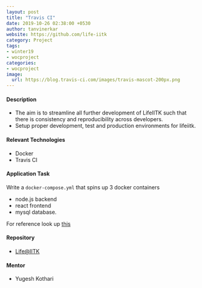 ```yaml
---
layout: post
title: "Travis CI"
date: 2019-10-26 02:38:00 +0530
author: tanvinerkar
website: https://github.com/life-iitk
category: Project
tags:
- winter19
- wocproject
categories:
- wocproject
image:
  url: https://blog.travis-ci.com/images/travis-mascot-200px.png
---
```


#### Description

- The aim is to streamline all further development of LifeIITK such that there is consistency and reproducibility across developers. 
- Setup proper development, test and production environments for lifeiitk.

#### Relevant Technologies
- Docker
- Travis CI

#### Application Task
Write a ```docker-compose.yml``` that spins up 3 docker containers
 - node.js backend
 - react frontend
 - mysql database.  


For reference look up [this](https://github.com/yugeshk/hotel-management/blob/master/docker-compose.yml)

#### Repository
- [Life@IITK](https://github.com/life-iitk)

#### Mentor
- Yugesh Kothari